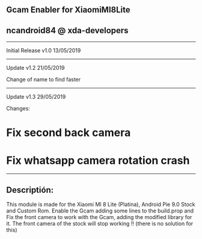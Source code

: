 Gcam Enabler for XiaomiMI8Lite
-
ncandroid84 @ xda-developers
-
--------------------------------------------------------------------------------------
Initial Release v1.0  13/05/2019

--------------------------------------------------------------------------------------
Update v1.2 21/05/2019

Change of name to find faster

--------------------------------------------------------------------------------------
Update v1.3 29/05/2019

Changes: 

# Fix second back camera

# Fix whatsapp camera rotation crash

--------------------------------------------------------------------------------------
Descriptión:
-
This module is made for the Xiaomi MI 8 Lite (Platina), Android Pie 9.0 Stock and Custom Rom. Enable the Gcam adding some lines to the build.prop and Fix the front camera to work with the Gcam, adding the modified library for it.
The front camera of the stock will stop working !! (there is no solution for this)
